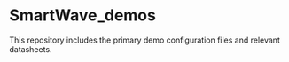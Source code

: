 # SmartWave_demos
This repository includes the primary demo configuration files and relevant datasheets.
